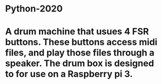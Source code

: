 # Python-2020
# A drum machine that usues 4 FSR buttons.  These buttons access midi files, and play those files through a speaker.  The drum box is designed to for use on a Raspberry pi 3.

